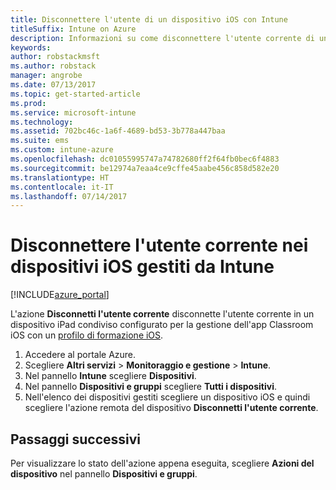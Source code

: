 ```yaml
---
title: Disconnettere l'utente di un dispositivo iOS con Intune
titleSuffix: Intune on Azure
description: Informazioni su come disconnettere l'utente corrente di un dispositivo iOS con Intune.
keywords: 
author: robstackmsft
ms.author: robstack
manager: angrobe
ms.date: 07/13/2017
ms.topic: get-started-article
ms.prod: 
ms.service: microsoft-intune
ms.technology: 
ms.assetid: 702bc46c-1a6f-4689-bd53-3b778a447baa
ms.suite: ems
ms.custom: intune-azure
ms.openlocfilehash: dc01055995747a74782680ff2f64fb0bec6f4883
ms.sourcegitcommit: be12974a7eaa4ce9cffe45aabe456c858d582e20
ms.translationtype: HT
ms.contentlocale: it-IT
ms.lasthandoff: 07/14/2017
---
```

# <a name="logout-the-current-user-on-intune-managed-ios-devices"></a>Disconnettere l'utente corrente nei dispositivi iOS gestiti da Intune


[!INCLUDE[azure_portal](./includes/azure_portal.md)]


L'azione **Disconnetti l'utente corrente** disconnette l'utente corrente in un dispositivo iPad condiviso configurato per la gestione dell'app Classroom iOS con un [profilo di formazione iOS](education-settings-configure-ios.md). 

1.  Accedere al portale Azure.
2.  Scegliere **Altri servizi** > **Monitoraggio e gestione** > **Intune**.
3.  Nel pannello **Intune** scegliere **Dispositivi**.
4.  Nel pannello **Dispositivi e gruppi** scegliere **Tutti i dispositivi**.
5.  Nell'elenco dei dispositivi gestiti scegliere un dispositivo iOS e quindi scegliere l'azione remota del dispositivo **Disconnetti l'utente corrente**.

## <a name="next-steps"></a>Passaggi successivi

Per visualizzare lo stato dell'azione appena eseguita, scegliere **Azioni del dispositivo** nel pannello **Dispositivi e gruppi**.
